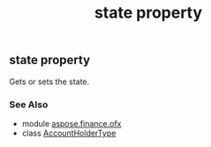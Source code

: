 ﻿---
title: state property
second_title: Aspose.Finance for Python via .NET API References
description: 
type: docs
weight: 160
url: /python-net/aspose.finance.ofx/accountholdertype/state/
is_root: false
---

## state property


Gets or sets the state.

### See Also
* module [aspose.finance.ofx](../../)
* class [AccountHolderType](/finance/python-net/aspose.finance.ofx/accountholdertype)
